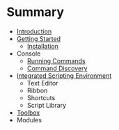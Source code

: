 # Summary

* [Introduction](README.md)
* [Getting Started](chapter1.md)
   * [Installation](installation.md)
* Console
   * [Running Commands](running_commands.md)
   * [Command Discovery](command_discovery.md)
* [Integrated Scripting Environment](integrated_scripting_environment.md)
   * Text Editor
   * Ribbon
   * Shortcuts
   * Script Library
* [Toolbox](toolbox.md)
* Modules

